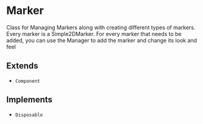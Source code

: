 # Marker

Class for Managing Markers along with creating different types of markers. Every marker is a Simple2DMarker. For every marker that needs to be added, you can use the Manager to add the marker and change its look and feel

## Extends

- `Component`

## Implements

- `Disposable`
